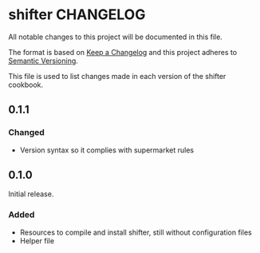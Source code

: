 # shifter CHANGELOG
All notable changes to this project will be documented in this file.

The format is based on [Keep a Changelog](http://keepachangelog.com/) and this project adheres to [Semantic Versioning](http://semver.org/).

This file is used to list changes made in each version of the shifter cookbook.

## 0.1.1

### Changed

- Version syntax so it complies with supermarket rules

## 0.1.0

Initial release.

### Added

- Resources to compile and install shifter, still without configuration files
- Helper file
